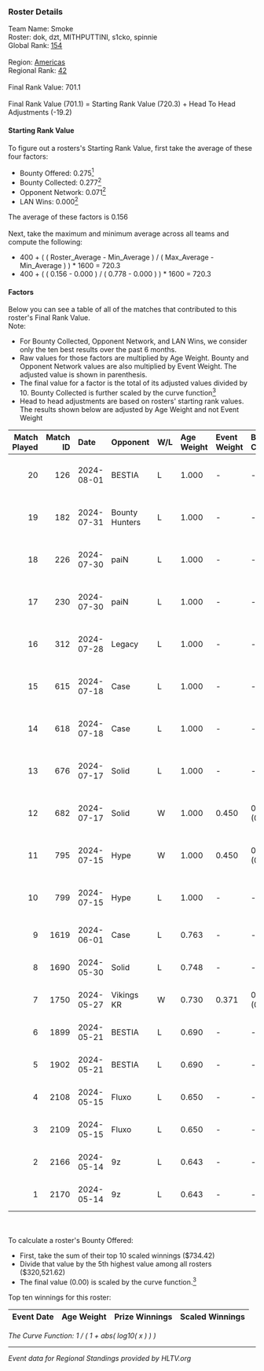 ### Roster Details<br />
Team Name: Smoke<br />
Roster: dok, dzt, MITHPUTTINI, s1cko, spinnie<br />
Global Rank: [154](../standings_global.md)<br />
<br />
Region: [Americas]( ../standings_americas.md)<br />
Regional Rank: [42]( ../standings_americas.md)<br />
<br />
Final Rank Value:  701.1<br />
<br />
Final Rank Value (701.1) = Starting Rank Value (720.3) + Head To Head Adjustments (-19.2)<br />

#### Starting Rank Value<br />
To figure out a rosters's Starting Rank Value, first take the average of these four factors:<br />
- Bounty Offered: 0.275[<sup>1</sup>](#table2)
- Bounty Collected: 0.277[<sup>2</sup>](#table1)
- Opponent Network: 0.071[<sup>2</sup>](#table1)
- LAN Wins: 0.000[<sup>2</sup>](#table1)

The average of these factors is 0.156<br />
<br />
Next, take the maximum and minimum average across all teams and compute the following:<br />
- 400 + ( ( Roster_Average - Min_Average ) / ( Max_Average - Min_Average ) ) * 1600 = 720.3
- 400 + ( ( 0.156 - 0.000 ) / ( 0.778 - 0.000 ) ) * 1600 = 720.3


#### Factors<br />
Below you can see a table of all of the matches that contributed to this roster's Final Rank Value.<br />
Note:<br />

- For Bounty Collected, Opponent Network, and LAN Wins, we consider only the ten best results over the past 6 months.
- Raw values for those factors are multiplied by Age Weight. Bounty and Opponent Network values are also multiplied by Event Weight. The adjusted value is shown in parenthesis.
- The final value for a factor is the total of its adjusted values divided by 10. Bounty Collected is further scaled by the curve function[<sup>3</sup>](#curveFunction)
- Head to head adjustments are based on rosters' starting rank values. The results shown below are adjusted by Age Weight and not Event Weight
<span id="table1"></span><br />


| Match Played | Match ID | Date       | Opponent       | W/L | Age Weight | Event Weight | Bounty Collected | Opponent Network | LAN Wins  | H2H Adj. | Roster                                |
| -: | -: | :- | :- | :- | :- | :- | :- | :- | :- | -: | :- |
|           20 |      126 | 2024-08-01 | BESTIA         | L   | 1.000      | -            | -                | -                | -         |    -4.95 | dok, dzt, MITHPUTTINI, s1cko, spinnie |
|           19 |      182 | 2024-07-31 | Bounty Hunters | L   | 1.000      | -            | -                | -                | -         |    -6.61 | dok, dzt, MITHPUTTINI, s1cko, spinnie |
|           18 |      226 | 2024-07-30 | paiN           | L   | 1.000      | -            | -                | -                | -         |    -0.72 | dok, dzt, MITHPUTTINI, s1cko, spinnie |
|           17 |      230 | 2024-07-30 | paiN           | L   | 1.000      | -            | -                | -                | -         |    -0.73 | dok, dzt, MITHPUTTINI, s1cko, spinnie |
|           16 |      312 | 2024-07-28 | Legacy         | L   | 1.000      | -            | -                | -                | -         |    -3.83 | dok, dzt, MITHPUTTINI, s1cko, spinnie |
|           15 |      615 | 2024-07-18 | Case           | L   | 1.000      | -            | -                | -                | -         |    -8.13 | dok, dzt, MITHPUTTINI, s1cko, spinnie |
|           14 |      618 | 2024-07-18 | Case           | L   | 1.000      | -            | -                | -                | -         |    -8.71 | dok, dzt, MITHPUTTINI, s1cko, spinnie |
|           13 |      676 | 2024-07-17 | Solid          | L   | 1.000      | -            | -                | -                | -         |   -11.94 | dok, dzt, MITHPUTTINI, s1cko, spinnie |
|           12 |      682 | 2024-07-17 | Solid          | W   | 1.000      | 0.450        | 0.024 (0.011)    | 0.807 (0.363)    | 0 (0.000) |    19.90 | dok, dzt, MITHPUTTINI, s1cko, spinnie |
|           11 |      795 | 2024-07-15 | Hype           | W   | 1.000      | 0.450        | 0.025 (0.011)    | 0.475 (0.214)    | 0 (0.000) |    23.09 | dok, dzt, MITHPUTTINI, s1cko, spinnie |
|           10 |      799 | 2024-07-15 | Hype           | L   | 1.000      | -            | -                | -                | -         |    -7.92 | dok, dzt, MITHPUTTINI, s1cko, spinnie |
|            9 |     1619 | 2024-06-01 | Case           | L   | 0.763      | -            | -                | -                | -         |    -5.90 | dok, dzt, leleo, spinnie, vhz         |
|            8 |     1690 | 2024-05-30 | Solid          | L   | 0.748      | -            | -                | -                | -         |    -6.38 | dok, dzt, leleo, spinnie, vhz         |
|            7 |     1750 | 2024-05-27 | Vikings KR     | W   | 0.730      | 0.371        | 0.008 (0.002)    | 0.490 (0.133)    | 0 (0.000) |    14.65 | beg0d, dok, dzt, spinnie, vhz         |
|            6 |     1899 | 2024-05-21 | BESTIA         | L   | 0.690      | -            | -                | -                | -         |    -3.11 | beg0d, dok, dzt, spinnie, vhz         |
|            5 |     1902 | 2024-05-21 | BESTIA         | L   | 0.690      | -            | -                | -                | -         |    -3.21 | beg0d, dok, dzt, spinnie, vhz         |
|            4 |     2108 | 2024-05-15 | Fluxo          | L   | 0.650      | -            | -                | -                | -         |    -2.08 | beg0d, dok, dzt, spinnie, vhz         |
|            3 |     2109 | 2024-05-15 | Fluxo          | L   | 0.650      | -            | -                | -                | -         |    -2.13 | beg0d, dok, dzt, spinnie, vhz         |
|            2 |     2166 | 2024-05-14 | 9z             | L   | 0.643      | -            | -                | -                | -         |    -0.23 | beg0d, dok, dzt, spinnie, vhz         |
|            1 |     2170 | 2024-05-14 | 9z             | L   | 0.643      | -            | -                | -                | -         |    -0.23 | beg0d, dok, dzt, spinnie, vhz         |

<br />
<span id="table2"></span><br />
To calculate a roster's Bounty Offered:<br />

- First, take the sum of their top 10 scaled winnings ($734.42)
- Divide that value by the 5th highest value among all rosters ($320,521.62)
- The final value (0.00) is scaled by the curve function.[<sup>3</sup>](#curveFunction)

Top ten winnings for this roster:<br />

| Event Date | Age Weight | Prize Winnings | Scaled Winnings |
| :- | -: | :- | :- |


<span id="curveFunction"></span>_The Curve Function: 1 / ( 1 + abs( log10( x ) ) )_<br />

---
_Event data for Regional Standings provided by HLTV.org_<br />
